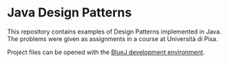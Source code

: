 # Java Design Patterns
This repository contains examples of Design Patterns implemented in Java.
The problems were given as assignments in a course at Università di Pisa. 

Project files can be opened with the [BlueJ development environment](
https://www.bluej.org/).
